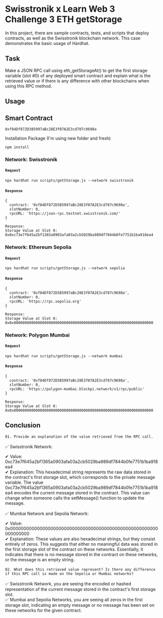 # Swisstronik x Learn Web 3 Challenge 3 ETH getStorage

In this project, there are sample contracts, tests, and scripts that deploy contracts, as well as the Swisstronik blockchain network. This case demonstrates the basic usage of Hardhat.

## Task

Make a JSON RPC call using eth_getStorageAt() to get the first storage variable (slot #0) of any deployed smart contract and explain what is the retrieved value or if there is any difference with other blockchains when using this RPC method.

## Usage

## Smart Contract

```
0xf84Df872D385997aBc28E3f07A2E3cd707c9698a 
```

Installation Package (I'm using new folder and fresh)

```
npm install
```

### Network: Swisstronik


#### `Request`

```shell
npx hardhat run scripts/getStorage.js --network swisstronik
```

#### `Response`

```shell
{
  contract: '0xf84Df872D385997aBc28E3f07A2E3cd707c9698a',
  slotNumber: 0,
  rpcURL: 'https://json-rpc.testnet.swisstronik.com/'
}

Response:
Storage Value at Slot 0: 0x0xc73e7f645a2bf1365a0903afa03a2cb5029ba989df7844b0fe7751b1ba918ea4
```

### Network: Ethereum Sepolia

#### `Request`

```shell
npx hardhat run scripts/getStorage.js --network sepolia
```

#### `Response`

```shell
{
  contract: '0xf84Df872D385997aBc28E3f07A2E3cd707c9698a',
  slotNumber: 0,
  rpcURL: 'https://rpc.sepolia.org'
}

Response:
Storage Value at Slot 0: 0x0x0000000000000000000000000000000000000000000000000000000000000000
```

### Network: Polygon Mumbai

#### `Request`

```shell
npx hardhat run scripts/getStorage.js --network mumbai
```

#### `Response`

```shell
{
  contract: '0xf84Df872D385997aBc28E3f07A2E3cd707c9698a',
  slotNumber: 0,
  rpcURL: 'https://polygon-mumbai.blockpi.network/v1/rpc/public'
}

Response:
Storage Value at Slot 0: 0x0x0000000000000000000000000000000000000000000000000000000000000000
```


## Conclusion

`01. Provide an explanation of the value retrieved from the RPC call.`   
<br>
✅ Swisstronik Network:  

✔ Value: 0xc73e7f645a2bf1365a0903afa03a2cb5029ba989df7844b0fe7751b1ba918ea4    
✔ Explanation: This hexadecimal string represents the raw data stored in the contract's first storage slot, which corresponds to the private message variable. The value 0xc73e7f645a2bf1365a0903afa03a2cb5029ba989df7844b0fe7751b1ba918ea4 encodes the current message stored in the contract. This value can change when someone calls the setMessage() function to update the message.   
<br>
✅ Mumbai Network and Sepolia Network:  

✔ Value: 0x0000000000000000000000000000000000000000000000000000000000000000   
✔ Explanation: These values are also hexadecimal strings, but they consist entirely of zeros. This suggests that either no meaningful data was stored in the first storage slot of the contract on these networks. Essentially, it indicates that there is no message stored in the contract on these networks, or the message is an empty string.   
<br>
`02. What does this retrieved value represent? Is there any difference if this RPC call is made on the Sepolia or Mumbai networks?`   
<br>
✅ Swisstronik Network, you are seeing the encoded or hashed representation of the current message stored in the contract's first storage slot.   
✅ Mumbai and Sepolia Networks, you are seeing all zeros in the first storage slot, indicating an empty message or no message has been set on these networks for the given contract.
